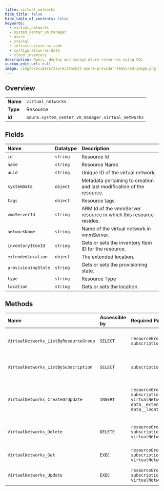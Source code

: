 ```yaml
---
title: virtual_networks
hide_title: false
hide_table_of_contents: false
keywords:
  - virtual_networks
  - system_center_vm_manager
  - azure    
  - stackql
  - infrastructure-as-code
  - configuration-as-data
  - cloud inventory
description: Query, deploy and manage Azure resources using SQL
custom_edit_url: null
image: /img/providers/azure/stackql-azure-provider-featured-image.png
---
```

  
    

## Overview
<table><tbody>
<tr><td><b>Name</b></td><td><code>virtual_networks</code></td></tr>
<tr><td><b>Type</b></td><td>Resource</td></tr>
<tr><td><b>Id</b></td><td><code>azure.system_center_vm_manager.virtual_networks</code></td></tr>
</tbody></table>

## Fields
| Name | Datatype | Description |
|:-----|:---------|:------------|
| `id` | `string` | Resource Id |
| `name` | `string` | Resource Name |
| `uuid` | `string` | Unique ID of the virtual network. |
| `systemData` | `object` | Metadata pertaining to creation and last modification of the resource. |
| `tags` | `object` | Resource tags |
| `vmmServerId` | `string` | ARM Id of the vmmServer resource in which this resource resides. |
| `networkName` | `string` | Name of the virtual network in vmmServer. |
| `inventoryItemId` | `string` | Gets or sets the inventory Item ID for the resource. |
| `extendedLocation` | `object` | The extended location. |
| `provisioningState` | `string` | Gets or sets the provisioning state. |
| `type` | `string` | Resource Type |
| `location` | `string` | Gets or sets the location. |
## Methods
| Name | Accessible by | Required Params | Description |
|:-----|:--------------|:----------------|:------------|
| `VirtualNetworks_ListByResourceGroup` | `SELECT` | `resourceGroupName, subscriptionId` | List of VirtualNetworks in a resource group. |
| `VirtualNetworks_ListBySubscription` | `SELECT` | `subscriptionId` | List of VirtualNetworks in a subscription. |
| `VirtualNetworks_CreateOrUpdate` | `INSERT` | `resourceGroupName, subscriptionId, virtualNetworkName, data__extendedLocation, data__location` | Onboards the ScVmm virtual network as an Azure virtual network resource. |
| `VirtualNetworks_Delete` | `DELETE` | `resourceGroupName, subscriptionId, virtualNetworkName` | Deregisters the ScVmm virtual network from Azure. |
| `VirtualNetworks_Get` | `EXEC` | `resourceGroupName, subscriptionId, virtualNetworkName` | Implements VirtualNetwork GET method. |
| `VirtualNetworks_Update` | `EXEC` | `resourceGroupName, subscriptionId, virtualNetworkName` | Updates the VirtualNetworks resource. |
